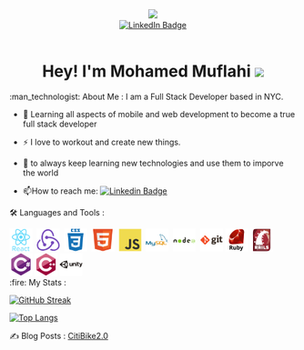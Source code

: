 <div id="header" align="center">
  <img src="https://media.giphy.com/media/wT8WX0AcRuyk8FfvYS/giphy.gif" width="200"/>
  <div id="badges">
  <a href="https://www.linkedin.com/in/mohamed-muflahi/">
    <img src="https://img.shields.io/badge/LinkedIn-blue?style=for-the-badge&logo=linkedin&logoColor=white" alt="LinkedIn Badge"/>
  </a>
</div>
<img src="https://komarev.com/ghpvc/?username=MohamedMuflahi&style=flat-square&color=blue" alt=""/>
  <h1>
  Hey! I'm Mohamed Muflahi
  <img src="https://media.giphy.com/media/hvRJCLFzcasrR4ia7z/giphy.gif" width="30px"/>
</h1>
</div>
:man_technologist: About Me :
I am a Full Stack Developer based in NYC.

- :telescope: Learning all aspects of mobile and web development to become a true full stack developer

- :zap: I love to workout and create new things.

- :goal_net: to always keep learning new technologies and use them to imporve the world 

- :mailbox:How to reach me: [![Linkedin Badge](https://img.shields.io/badge/-Mohamed-blue?style=flat&logo=Linkedin&logoColor=white)](https://www.linkedin.com/in/mohamed-muflahi/)

:hammer_and_wrench: Languages and Tools :
<div>
  <img src="https://github.com/devicons/devicon/blob/master/icons/react/react-original-wordmark.svg" title="React" alt="React" width="40" height="40"/>&nbsp;
  <img src="https://github.com/devicons/devicon/blob/master/icons/redux/redux-original.svg" title="Redux" alt="Redux " width="40" height="40"/>&nbsp;
  <img src="https://github.com/devicons/devicon/blob/master/icons/css3/css3-plain-wordmark.svg"  title="CSS3" alt="CSS" width="40" height="40"/>&nbsp;
  <img src="https://github.com/devicons/devicon/blob/master/icons/html5/html5-original.svg" title="HTML5" alt="HTML" width="40" height="40"/>&nbsp;
  <img src="https://github.com/devicons/devicon/blob/master/icons/javascript/javascript-original.svg" title="JavaScript" alt="JavaScript" width="40" height="40"/>&nbsp;
  <img src="https://github.com/devicons/devicon/blob/master/icons/mysql/mysql-original-wordmark.svg" title="MySQL"  alt="MySQL" width="40" height="40"/>&nbsp;
  <img src="https://github.com/devicons/devicon/blob/master/icons/nodejs/nodejs-original-wordmark.svg" title="NodeJS" alt="NodeJS" width="40" height="40"/>&nbsp;
  <img src="https://github.com/devicons/devicon/blob/master/icons/git/git-original-wordmark.svg" title="Git" **alt="Git" width="40" height="40"/>
  <img src="https://github.com/devicons/devicon/blob/master/icons/ruby/ruby-original-wordmark.svg" title="Ruby" **alt="Ruby" width="40" height="40"/>
  <img src="https://github.com/devicons/devicon/blob/master/icons/rails/rails-original-wordmark.svg" title="Rails" **alt="Rails" width="40" height="40"/>
  <img src="https://github.com/devicons/devicon/blob/master/icons/csharp/csharp-original.svg" title="csharp" **alt="csharp" width="40" height="40"/>
  <img src="https://github.com/devicons/devicon/blob/master/icons/cplusplus/cplusplus-original.svg" title="cplusplus" **alt="cplusplus" width="40" height="40"/>
  <img src="https://github.com/devicons/devicon/blob/master/icons/unity/unity-original-wordmark.svg" title="unity" **alt="unity" width="40" height="40"/>
</div>
<div>
:fire: My Stats :

[![GitHub Streak](http://github-readme-streak-stats.herokuapp.com?user=MohamedMuflahi&theme=dark&background=000000)](https://git.io/streak-stats)

[![Top Langs](https://github-readme-stats.vercel.app/api/top-langs/?username=MohamedMuflahi&layout=compact&theme=vision-friendly-dark)](https://github.com/anuraghazra/github-readme-stats)

:writing_hand: Blog Posts :
<a href="https://mohamedmuflahi.medium.com/citibike-2-0-no-hate-to-the-citibike-devs-d1ef11323825">CitiBike2.0</a>

</div>
